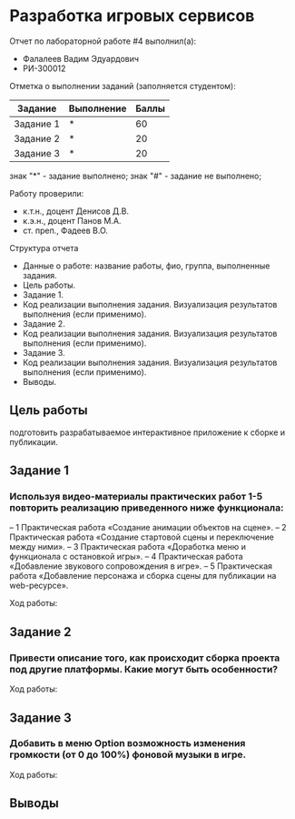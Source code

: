 # Разработка игровых сервисов
Отчет по лабораторной работе #4 выполнил(а):
- Фалалеев Вадим Эдуардович
- РИ-300012

Отметка о выполнении заданий (заполняется студентом):

| Задание | Выполнение | Баллы |
| ------ | ------ | ------ |
| Задание 1 | * | 60 |
| Задание 2 | * | 20 |
| Задание 3 | * | 20 |

знак "*" - задание выполнено; знак "#" - задание не выполнено;

Работу проверили:
- к.т.н., доцент Денисов Д.В.
- к.э.н., доцент Панов М.А.
- ст. преп., Фадеев В.О.

Структура отчета

- Данные о работе: название работы, фио, группа, выполненные задания.
- Цель работы.
- Задание 1.
- Код реализации выполнения задания. Визуализация результатов выполнения (если применимо).
- Задание 2.
- Код реализации выполнения задания. Визуализация результатов выполнения (если применимо).
- Задание 3.
- Код реализации выполнения задания. Визуализация результатов выполнения (если применимо).
- Выводы.

## Цель работы
подготовить разрабатываемое интерактивное приложение к сборке и публикации.

## Задание 1
### Используя видео-материалы практических работ 1-5 повторить реализацию приведенного ниже функционала:
– 1 Практическая работа «Создание анимации объектов на сцене».
– 2 Практическая работа «Создание стартовой сцены и переключение
между ними».
– 3 Практическая работа «Доработка меню и функционала с остановкой
игры».
– 4 Практическая работа «Добавление звукового сопровождения в игре».
– 5 Практическая работа «Добавление персонажа и сборка сцены для
публикации на web-ресурсе».

Ход работы:



## Задание 2
### Привести описание того, как происходит сборка проекта под другие платформы. Какие могут быть особенности?

Ход работы:



## Задание 3
### Добавить в меню Option возможность изменения громкости (от 0 до 100%) фоновой музыки в игре.

Ход работы:



## Выводы
